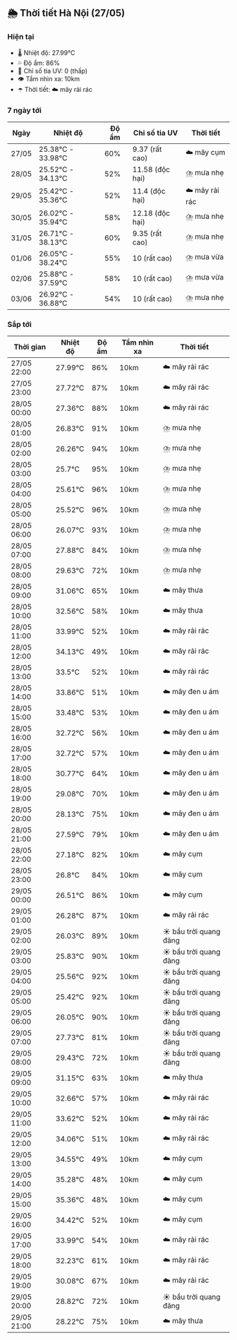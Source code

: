 ## 🌦️ Thời tiết Hà Nội (27/05)

### Hiện tại

- 🌡️ Nhiệt độ: 27.99℃
- 💦 Độ ẩm: 86%
- 🌟 Chỉ số tia UV: 0 (thấp)
- 👁️ Tầm nhìn xa: 10km
- ☂️ Thời tiết: ☁️ mây rải rác

### 7 ngày tới

| Ngày | Nhiệt độ | Độ ẩm | Chỉ số tia UV | Thời tiết |
| --- | --- | --- | --- | --- |
| 27/05 | 25.38℃ - 33.98℃ | 60% | 9.37 (rất cao) | ☁️ mây cụm |
| 28/05 | 25.52℃ - 34.13℃ | 52% | 11.58 (độc hại) | ⛈️ mưa nhẹ |
| 29/05 | 25.42℃ - 35.36℃ | 52% | 11.4 (độc hại) | ☁️ mây rải rác |
| 30/05 | 26.02℃ - 35.94℃ | 58% | 12.18 (độc hại) | ⛈️ mưa nhẹ |
| 31/05 | 26.71℃ - 38.13℃ | 60% | 9.35 (rất cao) | ⛈️ mưa nhẹ |
| 01/06 | 26.05℃ - 38.24℃ | 55% | 10 (rất cao) | ⛈️ mưa vừa |
| 02/06 | 25.88℃ - 37.59℃ | 58% | 10 (rất cao) | ⛈️ mưa vừa |
| 03/06 | 26.92℃ - 36.88℃ | 54% | 10 (rất cao) | ⛈️ mưa nhẹ |

### Sắp tới

| Thời gian | Nhiệt độ | Độ ẩm | Tầm nhìn xa | Thời tiết |
| --- | --- | --- | --- | --- |
| 27/05 22:00 | 27.99℃ | 86% | 10km | ☁️ mây rải rác |
| 27/05 23:00 | 27.72℃ | 87% | 10km | ☁️ mây rải rác |
| 28/05 00:00 | 27.36℃ | 88% | 10km | ☁️ mây rải rác |
| 28/05 01:00 | 26.83℃ | 91% | 10km | ⛈️ mưa nhẹ |
| 28/05 02:00 | 26.26℃ | 94% | 10km | ⛈️ mưa nhẹ |
| 28/05 03:00 | 25.7℃ | 95% | 10km | ⛈️ mưa nhẹ |
| 28/05 04:00 | 25.61℃ | 96% | 10km | ⛈️ mưa nhẹ |
| 28/05 05:00 | 25.52℃ | 96% | 10km | ⛈️ mưa nhẹ |
| 28/05 06:00 | 26.07℃ | 93% | 10km | ⛈️ mưa nhẹ |
| 28/05 07:00 | 27.88℃ | 84% | 10km | ⛈️ mưa nhẹ |
| 28/05 08:00 | 29.63℃ | 72% | 10km | ⛈️ mưa nhẹ |
| 28/05 09:00 | 31.06℃ | 65% | 10km | ☁️ mây thưa |
| 28/05 10:00 | 32.56℃ | 58% | 10km | ☁️ mây thưa |
| 28/05 11:00 | 33.99℃ | 52% | 10km | ☁️ mây rải rác |
| 28/05 12:00 | 34.13℃ | 49% | 10km | ☁️ mây rải rác |
| 28/05 13:00 | 33.5℃ | 52% | 10km | ☁️ mây rải rác |
| 28/05 14:00 | 33.86℃ | 51% | 10km | ☁️ mây đen u ám |
| 28/05 15:00 | 33.48℃ | 53% | 10km | ☁️ mây đen u ám |
| 28/05 16:00 | 32.72℃ | 56% | 10km | ☁️ mây đen u ám |
| 28/05 17:00 | 32.72℃ | 57% | 10km | ☁️ mây đen u ám |
| 28/05 18:00 | 30.77℃ | 64% | 10km | ☁️ mây đen u ám |
| 28/05 19:00 | 29.08℃ | 70% | 10km | ☁️ mây đen u ám |
| 28/05 20:00 | 28.13℃ | 75% | 10km | ☁️ mây đen u ám |
| 28/05 21:00 | 27.59℃ | 79% | 10km | ☁️ mây đen u ám |
| 28/05 22:00 | 27.18℃ | 82% | 10km | ☁️ mây cụm |
| 28/05 23:00 | 26.8℃ | 84% | 10km | ☁️ mây cụm |
| 29/05 00:00 | 26.51℃ | 86% | 10km | ☁️ mây cụm |
| 29/05 01:00 | 26.28℃ | 87% | 10km | ☁️ mây rải rác |
| 29/05 02:00 | 26.03℃ | 89% | 10km | ☀️ bầu trời quang đãng |
| 29/05 03:00 | 25.83℃ | 90% | 10km | ☀️ bầu trời quang đãng |
| 29/05 04:00 | 25.56℃ | 92% | 10km | ☀️ bầu trời quang đãng |
| 29/05 05:00 | 25.42℃ | 92% | 10km | ☀️ bầu trời quang đãng |
| 29/05 06:00 | 26.05℃ | 90% | 10km | ☀️ bầu trời quang đãng |
| 29/05 07:00 | 27.73℃ | 81% | 10km | ☀️ bầu trời quang đãng |
| 29/05 08:00 | 29.43℃ | 72% | 10km | ☀️ bầu trời quang đãng |
| 29/05 09:00 | 31.15℃ | 63% | 10km | ☁️ mây thưa |
| 29/05 10:00 | 32.66℃ | 57% | 10km | ☁️ mây rải rác |
| 29/05 11:00 | 33.62℃ | 52% | 10km | ☁️ mây rải rác |
| 29/05 12:00 | 34.06℃ | 51% | 10km | ☁️ mây rải rác |
| 29/05 13:00 | 34.55℃ | 49% | 10km | ☁️ mây cụm |
| 29/05 14:00 | 35.28℃ | 48% | 10km | ☁️ mây cụm |
| 29/05 15:00 | 35.36℃ | 48% | 10km | ☁️ mây cụm |
| 29/05 16:00 | 34.42℃ | 52% | 10km | ☁️ mây cụm |
| 29/05 17:00 | 33.99℃ | 54% | 10km | ☁️ mây rải rác |
| 29/05 18:00 | 32.23℃ | 61% | 10km | ☁️ mây rải rác |
| 29/05 19:00 | 30.08℃ | 67% | 10km | ☁️ mây rải rác |
| 29/05 20:00 | 28.82℃ | 72% | 10km | ☀️ bầu trời quang đãng |
| 29/05 21:00 | 28.22℃ | 75% | 10km | ☁️ mây thưa |
